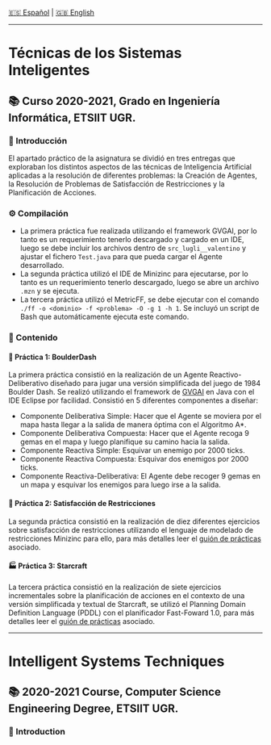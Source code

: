 [:es: Español](#técnicas-de-los-sistemas-inteligentes) | [:gb: English](#intelligent-systems-techniques)

---
# Técnicas de los Sistemas Inteligentes #
## :books: Curso 2020-2021, Grado en Ingeniería Informática, ETSIIT UGR.
### :pushpin: Introducción
El apartado práctico de la asignatura se dividió en tres entregas que exploraban los distintos aspectos de las técnicas de Inteligencia Artificial aplicadas a la resolución de diferentes problemas: la Creación de Agentes, la Resolución de Problemas de Satisfacción de Restricciones y la Planificación de Acciones.
### :gear: Compilación
* La primera práctica fue realizada utilizando el framework GVGAI, por lo tanto es un requerimiento tenerlo descargado y cargado en un IDE, luego se debe incluir los archivos dentro de `src_lugli__valentino` y ajustar el fichero `Test.java` para que pueda cargar el Agente desarrollado.
* La segunda práctica utilizó el IDE de Minizinc para ejecutarse, por lo tanto es un requerimiento tenerlo descargado, luego se abre un archivo `.mzn` y se ejecuta.
* La tercera práctica utilizó el MetricFF, se debe ejecutar con el comando `./ff -o <dominio> -f <problema> -O -g 1 -h 1`. Se incluyó un script de Bash que automáticamente ejecuta este comando.

### :link: Contenido
#### :moyai: Práctica 1: BoulderDash
La primera práctica consistió en la realización de un Agente Reactivo-Deliberativo diseñado para jugar una versión simplificada del juego de 1984 Boulder Dash. Se realizó utilizando el framework de [GVGAI](https://github.com/GAIGResearch/GVGAI) en Java con el IDE Eclipse por facilidad. Consistió en 5 diferentes componentes a diseñar:
  * Componente Deliberativa Simple: Hacer que el Agente se moviera por el mapa hasta llegar a la salida de manera óptima con el Algoritmo A*.
  * Componente Deliberativa Compuesta: Hacer que el Agente recoga 9 gemas en el mapa y luego planifique su camino hacia la salida.
  * Componente Reactiva Simple: Esquivar un enemigo por 2000 ticks.
  * Componente Reactiva Compuesta: Esquivar dos enemigos por 2000 ticks.
  * Componente Reactiva-Deliberativa: El Agente debe recoger 9 gemas en un mapa y esquivar los enemigos para luego irse a la salida.
#### :school_satchel: Práctica 2: Satisfacción de Restricciones
La segunda práctica consistió en la realización de diez diferentes ejercicios sobre satisfacción de restricciones utilizando el lenguaje de modelado de restricciones Minizinc para ello, para más detalles leer el [guión de prácticas](https://github.com/RhinoBlindado/tsi2021/blob/main/practica2/docs/Pr%C3%A1ctica%202%20-%20Gui%C3%B3n.pdf) asociado.
#### :factory: Práctica 3: Starcraft
La tercera práctica consistió en la realización de siete ejercicios incrementales sobre la planificación de acciones en el contexto de una versión simplificada y textual de Starcraft, se utilizó el Planning Domain Definition Language (PDDL) con el planificador Fast-Foward 1.0, para más detalles leer el [guión de prácticas](https://github.com/RhinoBlindado/tsi2021/blob/main/practica3/docs/guionP3.pdf) asociado.

---
# Intelligent Systems Techniques #
## :books: 2020-2021 Course, Computer Science Engineering Degree, ETSIIT UGR.
### :pushpin: Introduction
